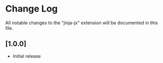# Change Log

All notable changes to the "jinja-jx" extension will be documented in this file.

## [1.0.0]

- Initial release
